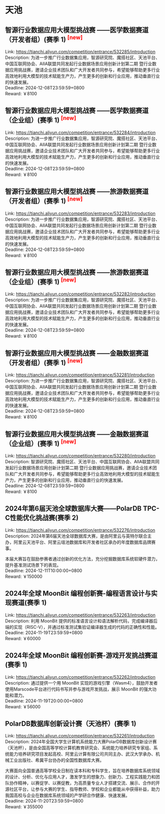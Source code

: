 # 天池



## 智源行业数据应用大模型挑战赛 ——医学数据赛道（开发者组）(赛季 1) <sup style="color:red">[new]<sup>  

Link: https://tianchi.aliyun.com/competition/entrance/532285/introduction  
Description: 为进一步推广行业数据集应用，智源研究院、魔搭社区、天池平台、中国互联网协会、AIIA联盟共同发起行业数据场景应用创新计划第二期 暨行业数据应用挑战赛，邀请企业技术团队和广大开发者共同参与，希望能够帮助更多行业高效地利用大模型的技术赋能生产力，产生更多的创新和行业应用，推动垂直行业的快速发展。  
Deadline: 2024-12-08T23:59:59+0800  
Reward: ￥8100  


## 智源行业数据应用大模型挑战赛 ——医学数据赛道（企业组）(赛季 1) <sup style="color:red">[new]<sup>  

Link: https://tianchi.aliyun.com/competition/entrance/532284/introduction  
Description: 为进一步推广行业数据集应用，智源研究院、魔搭社区、天池平台、中国互联网协会、AIIA联盟共同发起行业数据场景应用创新计划第二期 暨行业数据应用挑战赛，邀请企业技术团队和广大开发者共同参与，希望能够帮助更多行业高效地利用大模型的技术赋能生产力，产生更多的创新和行业应用，推动垂直行业的快速发展。  
Deadline: 2024-12-08T23:59:59+0800  
Reward: ￥8100  


## 智源行业数据应用大模型挑战赛 ——旅游数据赛道（开发者组）(赛季 1) <sup style="color:red">[new]<sup>  

Link: https://tianchi.aliyun.com/competition/entrance/532283/introduction  
Description: 为进一步推广行业数据集应用，智源研究院、魔搭社区、天池平台、中国互联网协会、AIIA联盟共同发起行业数据场景应用创新计划第二期 暨行业数据应用挑战赛，邀请企业技术团队和广大开发者共同参与，希望能够帮助更多行业高效地利用大模型的技术赋能生产力，产生更多的创新和行业应用，推动垂直行业的快速发展。  
Deadline: 2024-12-08T23:59:59+0800  
Reward: ￥8100  


## 智源行业数据应用大模型挑战赛 ——旅游数据赛道（企业组）(赛季 1) <sup style="color:red">[new]<sup>  

Link: https://tianchi.aliyun.com/competition/entrance/532282/introduction  
Description: 为进一步推广行业数据集应用，智源研究院、魔搭社区、天池平台、中国互联网协会、AIIA联盟共同发起行业数据场景应用创新计划第二期 暨行业数据应用挑战赛，邀请企业技术团队和广大开发者共同参与，希望能够帮助更多行业高效地利用大模型的技术赋能生产力，产生更多的创新和行业应用，推动垂直行业的快速发展。  
Deadline: 2024-12-08T23:59:59+0800  
Reward: ￥8100  


## 智源行业数据应用大模型挑战赛 ——金融数据赛道（开发者组）(赛季 1) <sup style="color:red">[new]<sup>  

Link: https://tianchi.aliyun.com/competition/entrance/532281/introduction  
Description: 为进一步推广行业数据集应用，智源研究院、魔搭社区、天池平台、中国互联网协会、AIIA联盟共同发起行业数据场景应用创新计划第二期 暨行业数据应用挑战赛，邀请企业技术团队和广大开发者共同参与，希望能够帮助更多行业高效地利用大模型的技术赋能生产力，产生更多的创新和行业应用，推动垂直行业的快速发展。  
Deadline: 2024-12-08T23:59:59+0800  
Reward: ￥8100  


## 智源行业数据应用大模型挑战赛 ——金融数据赛道（企业组）(赛季 1) <sup style="color:red">[new]<sup>  

Link: https://tianchi.aliyun.com/competition/entrance/532280/introduction  
Description: 智源研究院、魔搭社区、天池平台、中国互联网协会、AIIA联盟共同发起行业数据场景应用创新计划第二期 暨行业数据应用挑战赛，邀请企业技术团队和广大开发者共同参与，希望能够帮助更多行业高效地利用大模型的技术赋能生产力，产生更多的创新和行业应用，推动垂直行业的快速发展。  
Deadline: 2024-12-08T23:59:59+0800  
Reward: ￥8100  


## 2024年第6届天池全球数据库大赛——PolarDB TPC-C性能优化挑战赛(赛季 2)

Link: https://tianchi.aliyun.com/competition/entrance/532276/introduction  
Description: 2024年第6届天池全球数据库大赛，是由阿里云与英特尔联合主办，阿里云天池平台、阿里云瑶池数据库和开发者社区承办的年度数据库品牌赛事。

本届大赛旨在鼓励参赛者通过创新的优化方法，充分挖掘数据库系统软硬件潜力，提升基准测试场景下的表现。  
Deadline: 2024-12-11T10:00:00+0800  
Reward: ￥150000  


## 2024年全球 MoonBit 编程创新赛-编程语言设计与实现赛道(赛季 1)

Link: https://tianchi.aliyun.com/competition/entrance/532263/introduction  
Description: 利用 MoonBit 提供的标准语言设计和语法解析代码，完成编译器后端的实现（RISC-V），并通过标准测试集验证编译器生成的代码的正确性和性能。  
Deadline: 2024-11-19T23:59:59+0800  
Reward: ￥60000  


## 2024年全球 MoonBit 编程创新赛-游戏开发挑战赛道(赛季 1)

Link: https://tianchi.aliyun.com/competition/entrance/532262/introduction  
Description: 通过提供一个用 MoonBit 实现的游戏引擎（Wasm4），鼓励开发者使用Marscode平台进行代码书写并参与游戏开发挑战，展示 MoonBit 的强大功能和潜力。  
Deadline: 2024-11-19T20:00:00+0800  
Reward: ￥56000  


## PolarDB数据库创新设计赛（天池杯）(赛季 1)

Link: https://tianchi.aliyun.com/competition/entrance/532261/introduction  
Description: 2024年全国大学生计算机系统能力大赛PolarDB数据库创新设计赛（天池杯），是由全国高等学校计算机教育研究会、系统能力培养研究专家组、系统能力培养研究项目发起高校、阿里云计算有限公司共同主办、武汉大学承办、机械工业出版社、希冀平台协办的全国性数据库大赛。

大赛面向全国普通高等学校全日制在读本科和专科学生，旨在培养数据库系统领域的设计、分析、优化与应用人才，激发学生的想象力、创新力、工程实践能力和团队协作精神，以赛促学、以赛促教，为高质量专业人才搭建交流、展示、合作的开源社区平台，让参与大赛的学生、指导教师、学校和企业都能从中获得补益，助力我国高校与企业在数据库系统领域的产学研合作健康、快速发展。  
Deadline: 2024-11-20T23:59:59+0800  
Reward: ￥355000  

